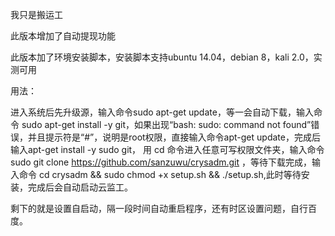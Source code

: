 我只是搬运工

此版本增加了自动提现功能

此版本加了环境安装脚本，安装脚本支持ubuntu 14.04，debian 8，kali 2.0，实测可用

用法：

进入系统后先升级源，输入命令sudo apt-get update，等一会自动下载，输入命令 sudo apt-get install -y git，如果出现“bash: sudo: command not found”错误，并且提示符是“#”，说明是root权限，直接输入命令apt-get update，完成后输入apt-get install -y sudo git，
用 cd 命令进入任意可写权限文件夹，输入命令 sudo git clone https://github.com/sanzuwu/crysadm.git ，等待下载完成，输入命令
cd crysadm  && sudo chmod +x setup.sh && ./setup.sh,此时等待安装，完成后会自动启动云监工。

剩下的就是设置自启动，隔一段时间自动重启程序，还有时区设置问题，自行百度。
